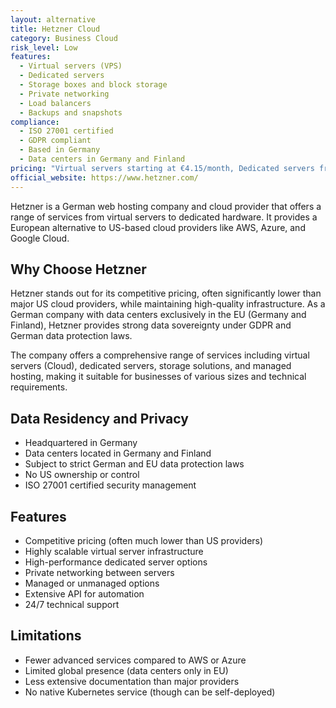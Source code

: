 ```yaml
---
layout: alternative
title: Hetzner Cloud
category: Business Cloud
risk_level: Low
features:
  - Virtual servers (VPS)
  - Dedicated servers
  - Storage boxes and block storage
  - Private networking
  - Load balancers
  - Backups and snapshots
compliance:
  - ISO 27001 certified
  - GDPR compliant
  - Based in Germany
  - Data centers in Germany and Finland
pricing: "Virtual servers starting at €4.15/month, Dedicated servers from €39/month"
official_website: https://www.hetzner.com/
---
```


Hetzner is a German web hosting company and cloud provider that offers a range of services from virtual servers to dedicated hardware. It provides a European alternative to US-based cloud providers like AWS, Azure, and Google Cloud.

## Why Choose Hetzner

Hetzner stands out for its competitive pricing, often significantly lower than major US cloud providers, while maintaining high-quality infrastructure. As a German company with data centers exclusively in the EU (Germany and Finland), Hetzner provides strong data sovereignty under GDPR and German data protection laws.

The company offers a comprehensive range of services including virtual servers (Cloud), dedicated servers, storage solutions, and managed hosting, making it suitable for businesses of various sizes and technical requirements.

## Data Residency and Privacy

- Headquartered in Germany
- Data centers located in Germany and Finland
- Subject to strict German and EU data protection laws
- No US ownership or control
- ISO 27001 certified security management

## Features

- Competitive pricing (often much lower than US providers)
- Highly scalable virtual server infrastructure
- High-performance dedicated server options
- Private networking between servers
- Managed or unmanaged options
- Extensive API for automation
- 24/7 technical support

## Limitations

- Fewer advanced services compared to AWS or Azure
- Limited global presence (data centers only in EU)
- Less extensive documentation than major providers
- No native Kubernetes service (though can be self-deployed)